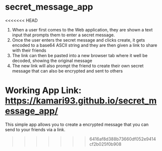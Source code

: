 # secret_message_app
<<<<<<< HEAD

1. When a user first comes to the Web application, they are shown a text input that prompts them to enter a secret message.
2. Once the user enters the secret message and clicks create, it gets encoded to a base64 ASCII string and they are then given a link to share with their friends 
3. The link can then be pasted into a new browser tab where it well be decoded, showing the original message 
4. The new link will also prompt the friend to create their own secret message that can also be encrypted and sent to others


Working App Link: https://kamari93.github.io/secret_message_app/
=======
This simple app allows you to create a encrypted message that you can send to your friends via a link.


>>>>>>> 6416af8d388b73660df052e9414cf2b025f0b908
